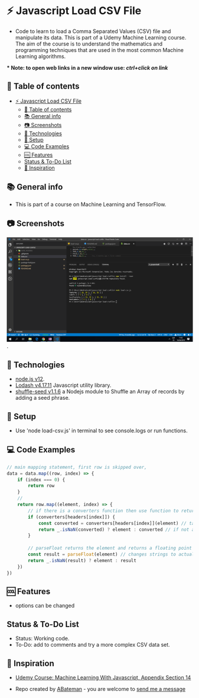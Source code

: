 # :zap: Javascript Load CSV File

* Code to learn to load a Comma Separated Values (CSV) file and manipulate its data. This is part of a Udemy Machine Learning course. The aim of the course is to understand the mathematics and programming techniques that are used in the most common Machine Learning algorithms.

**\* Note: to open web links in a new window use: _ctrl+click on link_**

## :page_facing_up: Table of contents

* [:zap: Javascript Load CSV File](#zap-javascript-load-csv-file)
	* [:page_facing_up: Table of contents](#page_facing_up-table-of-contents)
	* [:books: General info](#books-general-info)
	* [:camera: Screenshots](#camera-screenshots)
	* [:signal_strength: Technologies](#signal_strength-technologies)
	* [:floppy_disk: Setup](#floppy_disk-setup)
	* [:computer: Code Examples](#computer-code-examples)
	* [:cool: Features](#cool-features)
	* [Status & To-Do List](#status--to-do-list)
	* [:clap: Inspiration](#clap-inspiration)

## :books: General info

* This is part of a course on Machine Learning and TensorFlow.

## :camera: Screenshots

![Example screenshot](./img/data-console-log.png).

## :signal_strength: Technologies

* [node.js v12](https://nodejs.org).
* [Lodash v4.17.11](https://lodash.com/) Javascript utility library.
* [shuffle-seed v1.1.6](https://www.npmjs.com/package/shuffle-seed) a Nodejs module to Shuffle an Array of records by adding a seed phrase.

## :floppy_disk: Setup

* Use 'node load-csv.js' in terminal to see console.logs or run functions.

## :computer: Code Examples

```javascript
// main mapping statement, first row is skipped over,
data = data.map((row, index) => {
	if (index === 0) {
		return row
	}
	//
	return row.map((element, index) => {
		// if there is a converters function then use function to return 'converted'
		if (converters[headers[index]]) {
			const converted = converters[headers[index]](element) // takes boolean TRUE and FALSE values
			return _.isNaN(converted) ? element : converted // if not a number return element
		}

		// parseFloat returns the element and returns a floating point number.
		const result = parseFloat(element) // changes strings to actual number values
		return _.isNaN(result) ? element : result
	})
})
```

## :cool: Features

* options can be changed

## Status & To-Do List

* Status: Working code.
* To-Do: add to comments and try a more complex CSV data set.

## :clap: Inspiration

* [Udemy Course: Machine Learning With Javascript, Appendix Section 14](https://www.udemy.com/machine-learning-with-javascript/learn/v4/content)

* Repo created by [ABateman](https://www.andrewbateman.org) - you are welcome to [send me a message](https://andrewbateman.org/contact)
